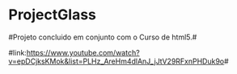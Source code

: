 # ProjectGlass
#Projeto concluido em conjunto com o Curso de html5.#

#link:<https://www.youtube.com/watch?v=epDCjksKMok&list=PLHz_AreHm4dlAnJ_jJtV29RFxnPHDuk9o>#
